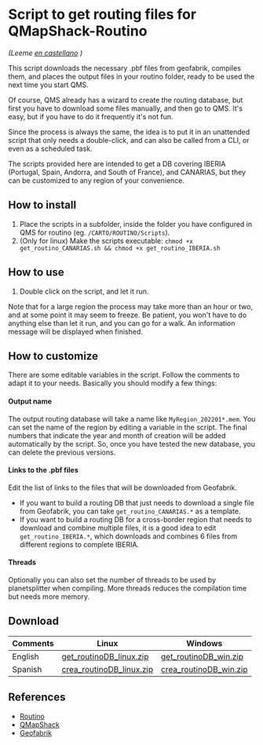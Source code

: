 # Script to get routing files for QMapShack-Routino

*(Leeme [en castellano](Leeme.md) )* 

This script downloads the necessary .pbf files from geofabrik, compiles them, and places the output files in your routino folder, ready to be used the next time you start QMS.

Of course, QMS already has a wizard to create the routing database, but first you have to download some files manually, and then go to QMS. It's easy, but if you have to do it frequently it's not fun. 

Since the process is always the same, the idea is to put it in an unattended script that only needs a double-click, and can also be called from a CLI, or even as a scheduled task.

The scripts provided here are intended to get a DB covering IBERIA (Portugal, Spain, Andorra, and South of France), and CANARIAS,  but they can be customized to any region of your convenience.



## How to install

1. Place the scripts in a subfolder, inside  the folder you have configured in QMS for routino (eg. `/CARTO/ROUTINO/Scripts`).
2. (Only for linux) Make the scripts executable: `chmod +x get_routino_CANARIAS.sh && chmod +x get_routino_IBERIA.sh`    

## How to use

1. Double click on the script, and let it run.

Note that for a large region the process may take more than an hour or two, and at some point it may seem to freeze. Be patient, you won't have to do anything else than let it run, and you can go for a walk. An information message will be displayed when finished. 

## How to customize

There are some editable variables in the script. Follow the comments to adapt it to your needs. Basically you should modify a few things:

#### Output name

The output routing database will take a name like `MyRegion_202201*.mem`. You can set the name of the region by editing a variable in the script. The final numbers that indicate the year and month of creation will be added automatically by the script. So, once you have tested the new database, you can delete the previous versions.

#### Links to the .pbf files

Edit the list of links to the files that will be downloaded from Geofabrik.

- If you want to build a routing DB that just needs to download a single file from Geofabrik, you can take `get_routino_CANARIAS.*` as a template.
- If you want to build a routing DB for a cross-border region that needs to download and combine multiple files, it is a good idea to edit `get_routino_IBERIA.*`, which downloads and combines 6 files from different regions to complete IBERIA.

#### Threads
Optionally you can also set the number of threads to be used by planetsplitter when compiling. More threads reduces the compilation time but needs more memory.

## Download

|Comments|Linux|Windows
|---|---|---|
|English|[get_routinoDB_linux.zip](https://github.com/mitxel-m/get_routino_DB/releases/download/1.0/get_routinoDB_linux.zip)|[get_routinoDB_win.zip](https://github.com/mitxel-m/get_routino_DB/releases/download/1.0/get_routinoDB_win.zip)|
|Spanish|[crea_routinoDB_linux.zip](https://github.com/mitxel-m/get_routino_DB/releases/download/1.0/crea_routinoDB_linux.zip)|[crea_routinoDB_win.zip](https://github.com/mitxel-m/get_routino_DB/releases/download/1.0/crea_routinoDB_win.zip)|

## References
- [Routino](http://routino.org)
- [QMapShack](https://github.com/Maproom/qmapshack)
- [Geofabrik](http://download.geofabrik.de)
